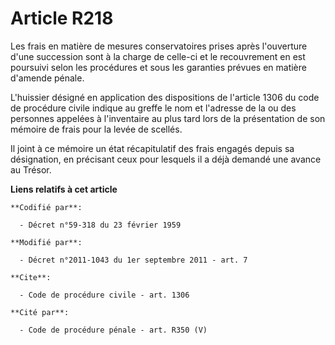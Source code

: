 # Article R218

Les frais en matière de mesures conservatoires prises après l'ouverture d'une succession sont à la charge de celle-ci et le
recouvrement en est poursuivi selon les procédures et sous les garanties prévues en matière d'amende pénale. 

L'huissier désigné en application des dispositions de l'article 1306 du code de procédure civile indique au greffe le nom et
l'adresse de la ou des personnes appelées à l'inventaire au plus tard lors de la présentation de son mémoire de frais pour la
levée de scellés. 

Il joint à ce mémoire un état récapitulatif des frais engagés depuis sa désignation, en précisant ceux pour lesquels il a
déjà demandé une avance au Trésor.

**Liens relatifs à cet article**

	**Codifié par**:

	  - Décret n°59-318 du 23 février 1959

	**Modifié par**:

	  - Décret n°2011-1043 du 1er septembre 2011 - art. 7

	**Cite**:

	  - Code de procédure civile - art. 1306

	**Cité par**:

	  - Code de procédure pénale - art. R350 (V)
